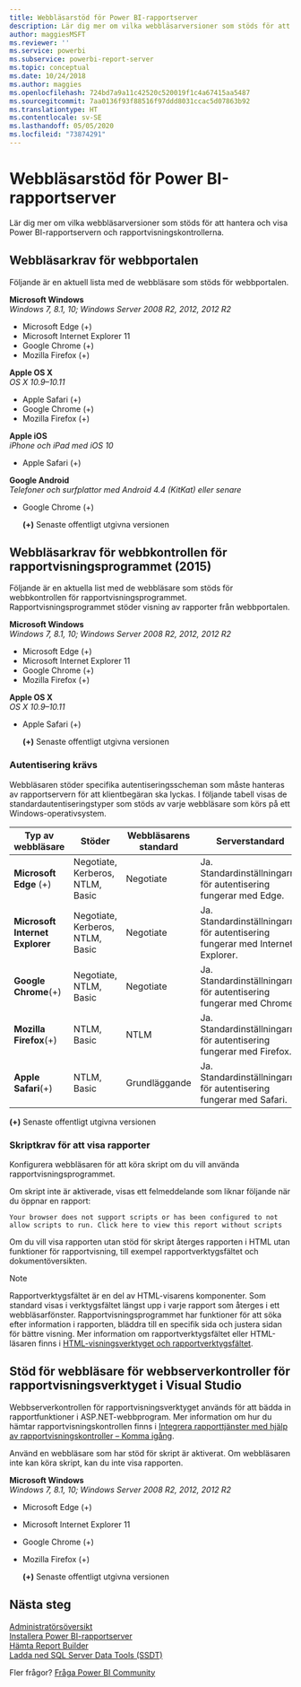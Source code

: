```yaml
---
title: Webbläsarstöd för Power BI-rapportserver
description: Lär dig mer om vilka webbläsarversioner som stöds för att hantera och visa Power BI-rapportservern och rapportvisningskontrollerna.
author: maggiesMSFT
ms.reviewer: ''
ms.service: powerbi
ms.subservice: powerbi-report-server
ms.topic: conceptual
ms.date: 10/24/2018
ms.author: maggies
ms.openlocfilehash: 724bd7a9a11c42520c520019f1c4a67415aa5487
ms.sourcegitcommit: 7aa0136f93f88516f97ddd8031ccac5d07863b92
ms.translationtype: HT
ms.contentlocale: sv-SE
ms.lasthandoff: 05/05/2020
ms.locfileid: "73874291"
---
```

# <a name="browser-support-for-power-bi-report-server"></a>Webbläsarstöd för Power BI-rapportserver
Lär dig mer om vilka webbläsarversioner som stöds för att hantera och visa Power BI-rapportservern och rapportvisningskontrollerna.

## <a name="browser-requirements-for-the-web-portal"></a>Webbläsarkrav för webbportalen
Följande är en aktuell lista med de webbläsare som stöds för webbportalen.

**Microsoft Windows**  
*Windows 7, 8.1, 10; Windows Server 2008 R2, 2012, 2012 R2*

* Microsoft Edge (+)
* Microsoft Internet Explorer 11
* Google Chrome (+)
* Mozilla Firefox (+)

**Apple OS X**  
*OS X 10.9–10.11*

* Apple Safari (+)
* Google Chrome (+)
* Mozilla Firefox (+)

**Apple iOS**  
*iPhone och iPad med iOS 10*

* Apple Safari (+)

**Google Android**  
*Telefoner och surfplattor med Android 4.4 (KitKat) eller senare*

* Google Chrome (+)
  
  **(+)**  Senaste offentligt utgivna versionen

## <a name="browser-requirements-for-the-report-viewer-web-control-2015"></a>Webbläsarkrav för webbkontrollen för rapportvisningsprogrammet (2015)
Följande är en aktuella list med de webbläsare som stöds för webbkontrollen för rapportvisningsprogrammet. Rapportvisningsprogrammet stöder visning av rapporter från webbportalen.

**Microsoft Windows**  
*Windows 7, 8.1, 10; Windows Server 2008 R2, 2012, 2012 R2*

* Microsoft Edge (+)
* Microsoft Internet Explorer 11
* Google Chrome (+)
* Mozilla Firefox (+)

**Apple OS X**  
*OS X 10.9–10.11*

* Apple Safari (+)
  
  **(+)**  Senaste offentligt utgivna versionen

### <a name="authentication-requirements"></a>Autentisering krävs
Webbläsaren stöder specifika autentiseringsscheman som måste hanteras av rapportservern för att klientbegäran ska lyckas. I följande tabell visas de standardautentiseringstyper som stöds av varje webbläsare som körs på ett Windows-operativsystem.

| **Typ av webbläsare** | **Stöder** | **Webbläsarens standard** | **Serverstandard** |
| --- | --- | --- | --- |
| **Microsoft Edge** (+) |Negotiate, Kerberos, NTLM, Basic |Negotiate |Ja. Standardinställningarna för autentisering fungerar med Edge. |
| **Microsoft Internet Explorer** |Negotiate, Kerberos, NTLM, Basic |Negotiate |Ja. Standardinställningarna för autentisering fungerar med Internet Explorer. |
| **Google Chrome**(+) |Negotiate, NTLM, Basic |Negotiate |Ja. Standardinställningarna för autentisering fungerar med Chrome. |
| **Mozilla Firefox**(+) |NTLM, Basic |NTLM |Ja. Standardinställningarna för autentisering fungerar med Firefox. |
| **Apple Safari**(+) |NTLM, Basic |Grundläggande |Ja. Standardinställningarna för autentisering fungerar med Safari. |

 **(+)**  Senaste offentligt utgivna versionen

### <a name="script-requirements-for-viewing-reports"></a>Skriptkrav för att visa rapporter
Konfigurera webbläsaren för att köra skript om du vill använda rapportvisningsprogrammet.

Om skript inte är aktiverade, visas ett felmeddelande som liknar följande när du öppnar en rapport:

```
Your browser does not support scripts or has been configured to not allow scripts to run. Click here to view this report without scripts
```

 Om du vill visa rapporten utan stöd för skript återges rapporten i HTML utan funktioner för rapportvisning, till exempel rapportverktygsfältet och dokumentöversikten.

> [!NOTE]
> Rapportverktygsfältet är en del av HTML-visarens komponenter. Som standard visas i verktygsfältet längst upp i varje rapport som återges i ett webbläsarfönster. Rapportvisningsprogrammet har funktioner för att söka efter information i rapporten, bläddra till en specifik sida och justera sidan för bättre visning. Mer information om rapportverktygsfältet eller HTML-läsaren finns i [HTML-visningsverktyget och rapportverktygsfältet](https://docs.microsoft.com/sql/reporting-services/html-viewer-and-the-report-toolbar).
> 
> 

## <a name="browser-support-for-report-viewer-web-server-controls-in-visual-studio"></a>Stöd för webbläsare för webbserverkontroller för rapportvisningsverktyget i Visual Studio
Webbserverkontrollen för rapportvisningsverktyget används för att bädda in rapportfunktioner i ASP.NET-webbprogram. Mer information om hur du hämtar rapportvisningskontrollen finns i [Integrera rapporttjänster med hjälp av rapportvisningskontroller – Komma igång](https://docs.microsoft.com/sql/reporting-services/application-integration/integrating-reporting-services-using-reportviewer-controls-get-started).

Använd en webbläsare som har stöd för skript är aktiverat. Om webbläsaren inte kan köra skript, kan du inte visa rapporten.

**Microsoft Windows**  
*Windows 7, 8.1, 10; Windows Server 2008 R2, 2012, 2012 R2*

* Microsoft Edge (+)
* Microsoft Internet Explorer 11
* Google Chrome (+)
* Mozilla Firefox (+)
  
  **(+)**  Senaste offentligt utgivna versionen

## <a name="next-steps"></a>Nästa steg
[Administratörsöversikt](admin-handbook-overview.md)  
[Installera Power BI-rapportserver](install-report-server.md)  
[Hämta Report Builder](https://www.microsoft.com/download/details.aspx?id=53613)  
[Ladda ned SQL Server Data Tools (SSDT)](https://go.microsoft.com/fwlink/?LinkID=616714)

Fler frågor? [Fråga Power BI Community](https://community.powerbi.com/)

